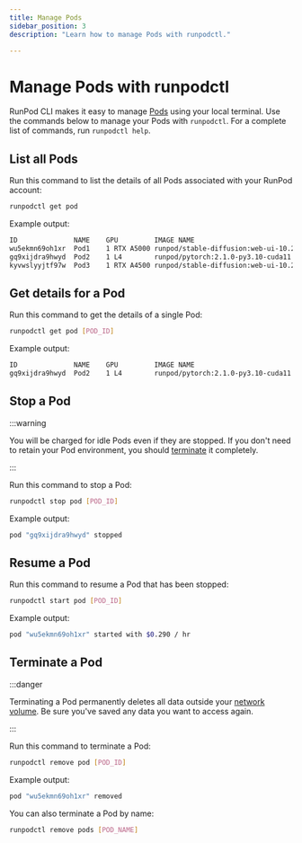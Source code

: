 ```yaml
---
title: Manage Pods
sidebar_position: 3
description: "Learn how to manage Pods with runpodctl."

---
```


# Manage Pods with runpodctl

RunPod CLI makes it easy to manage [Pods](/pods/overview) using your local terminal. Use the commands below to manage your Pods with `runpodctl`. For a complete list of commands, run `runpodctl help`.

## List all Pods

Run this command to list the details of all Pods associated with your RunPod account:

```bash
runpodctl get pod
```

Example output:

```bash
ID            	NAME 	GPU        	IMAGE NAME                                              	STATUS  
wu5ekmn69oh1xr	Pod1	1 RTX A5000	runpod/stable-diffusion:web-ui-10.2.1                   	EXITED 	
gq9xijdra9hwyd	Pod2	1 L4       	runpod/pytorch:2.1.0-py3.10-cuda11.8.0-devel-ubuntu22.04	RUNNING	
kyvwslyyjtf97w	Pod3	1 RTX A4500	runpod/stable-diffusion:web-ui-10.2.1                   	RUNNING
```

## Get details for a Pod

Run this command to get the details of a single Pod:

```bash
runpodctl get pod [POD_ID]
```

Example output:

```bash
ID            	NAME 	GPU        	IMAGE NAME                                              	STATUS  
gq9xijdra9hwyd	Pod2	1 L4       	runpod/pytorch:2.1.0-py3.10-cuda11.8.0-devel-ubuntu22.04	RUNNING
```

## Stop a Pod

:::warning

You will be charged for idle Pods even if they are stopped. If you don't need to retain your Pod environment, you should [terminate](#terminate-a-pod) it completely.

:::

Run this command to stop a Pod:

```bash
runpodctl stop pod [POD_ID]
```

Example output:

```bash
pod "gq9xijdra9hwyd" stopped
```

## Resume a Pod

Run this command to resume a Pod that has been stopped:

```bash
runpodctl start pod [POD_ID]
```

Example output:

```bash
pod "wu5ekmn69oh1xr" started with $0.290 / hr
```

## Terminate a Pod

:::danger

Terminating a Pod permanently deletes all data outside your [network volume](/pods/storage/create-network-volumes). Be sure you've saved any data you want to access again.

:::

Run this command to terminate a Pod:

```bash
runpodctl remove pod [POD_ID]
```

Example output:

```bash
pod "wu5ekmn69oh1xr" removed
```

You can also terminate a Pod by name:

```bash
runpodctl remove pods [POD_NAME]
```
